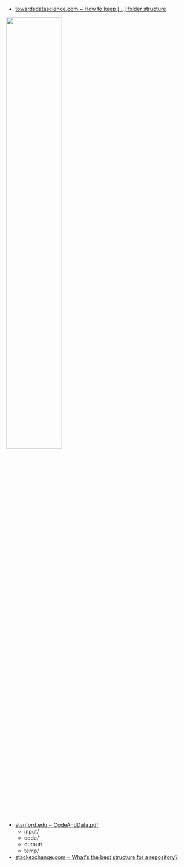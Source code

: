 
- [towardsdatascience.com ~ How to keep [...] folder structure](https://towardsdatascience.com/how-to-keep-your-research-projects-organized-part-1-folder-structure-10bd56034d3a)
<img src="https://miro.medium.com/max/1050/1*39Ds7-m94L2ZK3ekfky1mQ.png" width="54%">

- [stanford.edu ~ CodeAndData.pdf](https://web.stanford.edu/~gentzkow/research/CodeAndData.pdf)
  - input/
  - code/
  - output/
  - temp/
- [stackexchange.com ~ What's the best structure for a repository?](https://softwareengineering.stackexchange.com/a/392461)
